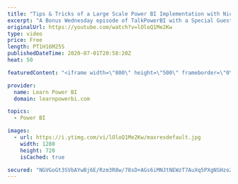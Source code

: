 ```yaml
---
title: "Tips & Tricks of a Large Scale Power BI Implementation with Nicky van Vroenhoven 🔴TalkPowerBI LIVE"
excerpt: "A Bonus Wednesday episode of TalkPowerBI with a Special Guest - Nicky van Vroenhoven, a Power BI Expert, Blogger, Speaker and Co-Founder of Power BI Days (Netherlands). Nicky would be sharing his journey about challenges and accomplishments of a Large Scale Power BI Implementation with 750+ Users.  Back"
originalUrl: https://youtube.com/watch?v=lOloQ1Me2Kw
type: video
price: Free
length: PT1H16M25S
publishedDateTime: 2020-07-01T20:58:20Z
heat: 50

featuredContent: "<iframe width=\"800\" height=\"500\" frameborder=\"0\" src=\"https://www.youtube.com/embed/lOloQ1Me2Kw\" allow=\"accelerometer; autoplay; encrypted-media; gyroscope; picture-in-picture\" allowfullscreen></iframe>"

provider:
  name: Learn Power BI
  domain: learnpowerbi.com

topics:
  - Power BI

images:
  - url: https://i.ytimg.com/vi/lOloQ1Me2Kw/maxresdefault.jpg
    width: 1280
    height: 720
    isCached: true

secured: "NGVGoGt3SVbAYwBj6E/Rzm3R8w/78sD+AGs6iMNJtNEWzT7AuXq5PXgNSHzo2XPw8cWRmdENnneQR6NsegT73UxyKRwkDo44bCof9oU2cE7dvMVEeUH2jx58uB6Xb8rcAgPWnkRvGHCojC6L26ry6rugwUmGhS84TTbM6xL8brI4lmcO0iGvdJjDRg1wM3Zw3BnbJg5miaWE5+q29PqIHgWpUO3+EPJ5XatviXKtJxI8/KBpZL9BTXw/yrf7nqljQ70L0EyYa7eNHUR6JR9WpUqW80jULdo9vfhHMUK7ST0AEbyI6YMNleHxyurAsbORbzn3VZ6jVBk7AOpvAlR2lUwu5UtCx9gp4PlzQdYeufBmfCfcDjuSyRWSeIX/B8cVz0RLM0Dd/vwgN8I9xd8yxE68SsZUfVVoIMJIBC55Hsw=;rl2FBuu5JqFkBBNuQeFINw=="
---
```


